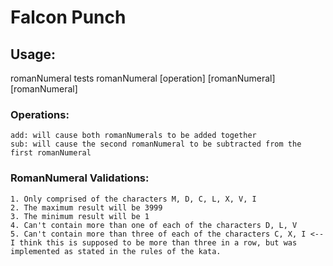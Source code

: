 # Falcon Punch
## Usage:
   romanNumeral tests
   romanNumeral [operation] [romanNumeral] [romanNumeral]

### Operations:
    add: will cause both romanNumerals to be added together
    sub: will cause the second romanNumeral to be subtracted from the first romanNumeral

### RomanNumeral Validations:  
    1. Only comprised of the characters M, D, C, L, X, V, I
    2. The maximum result will be 3999
    3. The minimum result will be 1
    4. Can't contain more than one of each of the characters D, L, V
    5. Can't contain more than three of each of the characters C, X, I <-- I think this is supposed to be more than three in a row, but was implemented as stated in the rules of the kata.